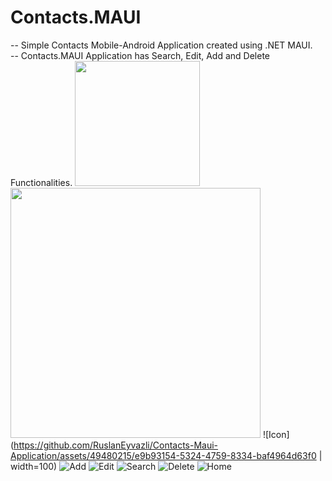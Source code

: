 # Contacts.MAUI
-- Simple Contacts Mobile-Android Application created using .NET MAUI.
<br/>
-- Contacts.MAUI Application has Search, Edit, Add and Delete Functionalities.
<img src="https://github.com/RuslanEyvazli/Contacts-Maui-Application/assets/49480215/e9b93154-5324-4759-8334-baf4964d63f0" width="200" height="200"/>
<img src="https://github.com/RuslanEyvazli/Contacts-Maui-Application/assets/49480215/1fab70f0-71ce-4600-9f14-9bc9e79c371a" width="400" height="400"/>
![Icon](https://github.com/RuslanEyvazli/Contacts-Maui-Application/assets/49480215/e9b93154-5324-4759-8334-baf4964d63f0 | width=100)
![Add](https://github.com/RuslanEyvazli/Contacts-Maui-Application/assets/49480215/1fab70f0-71ce-4600-9f14-9bc9e79c371a)
![Edit](https://github.com/RuslanEyvazli/Contacts-Maui-Application/assets/49480215/b9e1e1fe-623d-4c7f-b92e-6ec6a4e6a548)
![Search](https://github.com/RuslanEyvazli/Contacts-Maui-Application/assets/49480215/275e9a00-a4a9-49c7-965c-87ab5d69e855)
![Delete](https://github.com/RuslanEyvazli/Contacts-Maui-Application/assets/49480215/c8489af6-154b-484e-8a01-d0be4ae143bb)
![Home](https://github.com/RuslanEyvazli/Contacts-Maui-Application/assets/49480215/b6302f51-f958-472e-a1b7-b7ee2d90b02e)
